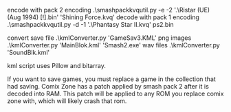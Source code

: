 encode with pack 2 encoding
.\smashpackkvqutil.py -e -2 '.\Ristar (UE) (Aug 1994) [!].bin' 'Shining Force.kvq'
decode with pack 1 encoding
.\smashpackkvqutil.py -d -1 '.\Phantasy Star II.kvq' ps2.bin


convert save file
.\kmlConverter.py 'GameSav3.KML'
png images
.\kmlConverter.py 'MainBlok.kml' 'Smash2.exe'
wav files
.\kmlConverter.py 'SoundBlk.kml'

kml script uses Pillow and bitarray.


If you want to save games, you must replace a game in the collection that had saving.
Comix Zone has a patch applied by smash pack 2 after it is decoded into RAM.
This patch will be applied to any ROM you replace comix zone with, which will likely crash that rom.
